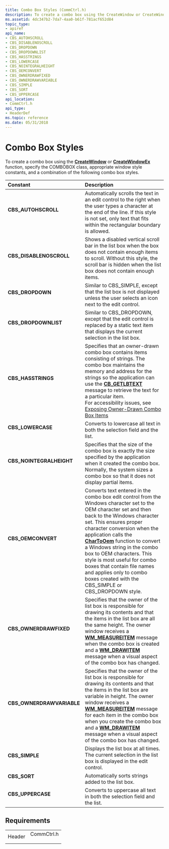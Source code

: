 ```yaml
---
title: Combo Box Styles (CommCtrl.h)
description: To create a combo box using the CreateWindow or CreateWindowEx function, specify the COMBOBOX class, appropriate window style constants, and a combination of the following combo box styles.
ms.assetid: 4dc347b2-7da7-4aa0-b61f-781acf652d84
topic_type:
- apiref
api_name:
- CBS_AUTOHSCROLL
- CBS_DISABLENOSCROLL
- CBS_DROPDOWN
- CBS_DROPDOWNLIST
- CBS_HASSTRINGS
- CBS_LOWERCASE
- CBS_NOINTEGRALHEIGHT
- CBS_OEMCONVERT
- CBS_OWNERDRAWFIXED
- CBS_OWNERDRAWVARIABLE
- CBS_SIMPLE
- CBS_SORT
- CBS_UPPERCASE
api_location:
- CommCtrl.h
api_type:
- HeaderDef
ms.topic: reference
ms.date: 05/31/2018
---
```


# Combo Box Styles

To create a combo box using the [**CreateWindow**](/windows/desktop/api/winuser/nf-winuser-createwindowa) or [**CreateWindowEx**](/windows/desktop/api/winuser/nf-winuser-createwindowexa) function, specify the COMBOBOX class, appropriate window style constants, and a combination of the following combo box styles.



| Constant                                                                                                                                                                              | Description                                                                                                                                                                                                                                                                                                                                                                                                                                                                                                  |
|:--------------------------------------------------------------------------------------------------------------------------------------------------------------------------------------|:-------------------------------------------------------------------------------------------------------------------------------------------------------------------------------------------------------------------------------------------------------------------------------------------------------------------------------------------------------------------------------------------------------------------------------------------------------------------------------------------------------------|
| <span id="CBS_AUTOHSCROLL"></span><span id="cbs_autohscroll"></span><dl> <dt>**CBS\_AUTOHSCROLL**</dt> </dl>                   | Automatically scrolls the text in an edit control to the right when the user types a character at the end of the line. If this style is not set, only text that fits within the rectangular boundary is allowed.<br/>                                                                                                                                                                                                                                                                                  |
| <span id="CBS_DISABLENOSCROLL"></span><span id="cbs_disablenoscroll"></span><dl> <dt>**CBS\_DISABLENOSCROLL**</dt> </dl>       | Shows a disabled vertical scroll bar in the list box when the box does not contain enough items to scroll. Without this style, the scroll bar is hidden when the list box does not contain enough items.<br/>                                                                                                                                                                                                                                                                                          |
| <span id="CBS_DROPDOWN"></span><span id="cbs_dropdown"></span><dl> <dt>**CBS\_DROPDOWN**</dt> </dl>                            | Similar to CBS\_SIMPLE, except that the list box is not displayed unless the user selects an icon next to the edit control.<br/>                                                                                                                                                                                                                                                                                                                                                                       |
| <span id="CBS_DROPDOWNLIST"></span><span id="cbs_dropdownlist"></span><dl> <dt>**CBS\_DROPDOWNLIST**</dt> </dl>                | Similar to CBS\_DROPDOWN, except that the edit control is replaced by a static text item that displays the current selection in the list box.<br/>                                                                                                                                                                                                                                                                                                                                                     |
| <span id="CBS_HASSTRINGS"></span><span id="cbs_hasstrings"></span><dl> <dt>**CBS\_HASSTRINGS**</dt> </dl>                      | Specifies that an owner-drawn combo box contains items consisting of strings. The combo box maintains the memory and address for the strings so the application can use the [**CB\_GETLBTEXT**](cb-getlbtext.md) message to retrieve the text for a particular item.<br/> For accessibility issues, see [Exposing Owner-Drawn Combo Box Items](/windows/desktop/WinAuto/exposing-owner-drawn-combo-box-items)<br/>                                                                                               |
| <span id="CBS_LOWERCASE"></span><span id="cbs_lowercase"></span><dl> <dt>**CBS\_LOWERCASE**</dt> </dl>                         | Converts to lowercase all text in both the selection field and the list. <br/>                                                                                                                                                                                                                                                                                                                                                                                                                         |
| <span id="CBS_NOINTEGRALHEIGHT"></span><span id="cbs_nointegralheight"></span><dl> <dt>**CBS\_NOINTEGRALHEIGHT**</dt> </dl>    | Specifies that the size of the combo box is exactly the size specified by the application when it created the combo box. Normally, the system sizes a combo box so that it does not display partial items.<br/>                                                                                                                                                                                                                                                                                        |
| <span id="CBS_OEMCONVERT"></span><span id="cbs_oemconvert"></span><dl> <dt>**CBS\_OEMCONVERT**</dt> </dl>                      | Converts text entered in the combo box edit control from the Windows character set to the OEM character set and then back to the Windows character set. This ensures proper character conversion when the application calls the [**CharToOem**](/windows/desktop/api/winuser/nf-winuser-chartooema) function to convert a Windows string in the combo box to OEM characters. This style is most useful for combo boxes that contain file names and applies only to combo boxes created with the CBS\_SIMPLE or CBS\_DROPDOWN style.<br/> |
| <span id="CBS_OWNERDRAWFIXED"></span><span id="cbs_ownerdrawfixed"></span><dl> <dt>**CBS\_OWNERDRAWFIXED**</dt> </dl>          | Specifies that the owner of the list box is responsible for drawing its contents and that the items in the list box are all the same height. The owner window receives a [**WM\_MEASUREITEM**](wm-measureitem.md) message when the combo box is created and a [**WM\_DRAWITEM**](wm-drawitem.md) message when a visual aspect of the combo box has changed.<br/>                                                                                                                                     |
| <span id="CBS_OWNERDRAWVARIABLE"></span><span id="cbs_ownerdrawvariable"></span><dl> <dt>**CBS\_OWNERDRAWVARIABLE**</dt> </dl> | Specifies that the owner of the list box is responsible for drawing its contents and that the items in the list box are variable in height. The owner window receives a [**WM\_MEASUREITEM**](wm-measureitem.md) message for each item in the combo box when you create the combo box and a [**WM\_DRAWITEM**](wm-drawitem.md) message when a visual aspect of the combo box has changed.<br/>                                                                                                       |
| <span id="CBS_SIMPLE"></span><span id="cbs_simple"></span><dl> <dt>**CBS\_SIMPLE**</dt> </dl>                                  | Displays the list box at all times. The current selection in the list box is displayed in the edit control.<br/>                                                                                                                                                                                                                                                                                                                                                                                       |
| <span id="CBS_SORT"></span><span id="cbs_sort"></span><dl> <dt>**CBS\_SORT**</dt> </dl>                                        | Automatically sorts strings added to the list box.<br/>                                                                                                                                                                                                                                                                                                                                                                                                                                                |
| <span id="CBS_UPPERCASE"></span><span id="cbs_uppercase"></span><dl> <dt>**CBS\_UPPERCASE**</dt> </dl>                         | Converts to uppercase all text in both the selection field and the list.<br/>                                                                                                                                                                                                                                                                                                                                                                                                                          |



## Requirements



|                   |                                                                                       |
|-------------------|---------------------------------------------------------------------------------------|
| Header<br/> | <dl> <dt>CommCtrl.h</dt> </dl> |



 

